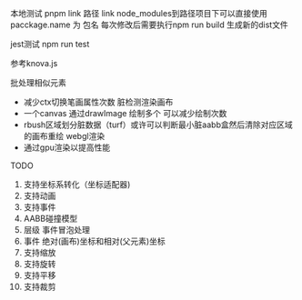 本地测试
pnpm link 路径
link node_modules到路径项目下可以直接使用
pacckage.name 为 包名
每次修改后需要执行npm run build 生成新的dist文件

jest测试
npm run test

参考knova.js

批处理相似元素
- 减少ctx切换笔画属性次数
脏检测渲染画布
- 一个canvas 通过drawImage 绘制多个 可以减少绘制次数
- rbush区域划分脏数据（turf）或许可以判断最小脏aabb盒然后清除对应区域的画布重绘
webgl渲染
- 通过gpu渲染以提高性能

TODO
1. 支持坐标系转化（坐标适配器)
2. 支持动画
3. 支持事件
4. AABB碰撞模型
5. 层级 事件冒泡处理
6. 事件 绝对(画布)坐标和相对(父元素)坐标
7. 支持缩放
8. 支持旋转
9. 支持平移
10. 支持裁剪